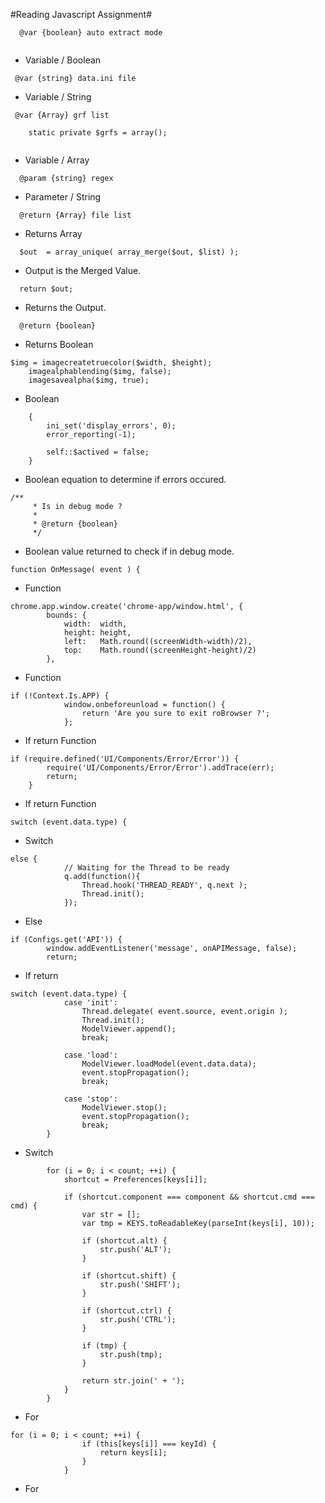 #Reading Javascript Assignment#

```
  @var {boolean} auto extract mode
 
```

* Variable / Boolean

```
 @var {string} data.ini file

```

* Variable / String

```
 @var {Array} grf list
	
	static private $grfs = array();
	
```

* Variable / Array

```
  @param {string} regex

```

* Parameter / String

```
  @return {Array} file list

```

* Returns Array

```
  $out  = array_unique( array_merge($out, $list) );

```

* Output is the Merged Value.

```
  return $out;

```

* Returns the Output.

```
  @return {boolean}

```

* Returns Boolean

```
$img = imagecreatetruecolor($width, $height);
	imagealphablending($img, false);
	imagesavealpha($img, true);

```

* Boolean

```
	{
		ini_set('display_errors', 0);
		error_reporting(-1);

		self::$actived = false;
	}

```

* Boolean equation to determine if errors occured.

```
/**
	 * Is in debug mode ?
	 *
	 * @return {boolean}
	 */

```

* Boolean value returned to check if in debug mode.

```
function OnMessage( event ) {

```

* Function

```
chrome.app.window.create('chrome-app/window.html', {
		bounds: {
			width:  width,
			height: height,
			left:   Math.round((screenWidth-width)/2),
			top:    Math.round((screenHeight-height)/2)
		},

```

* Function

```
if (!Context.Is.APP) {
			window.onbeforeunload = function() {
				return 'Are you sure to exit roBrowser ?';
			};

```

* If return Function

```
if (require.defined('UI/Components/Error/Error')) {
		require('UI/Components/Error/Error').addTrace(err);
		return;
	}

```

* If return Function

```
switch (event.data.type) {

```

* Switch

```
else {
			// Waiting for the Thread to be ready
			q.add(function(){
				Thread.hook('THREAD_READY', q.next );
				Thread.init();
			});

```

* Else

```
if (Configs.get('API')) {
		window.addEventListener('message', onAPIMessage, false);
		return;

```

* If return

```
switch (event.data.type) {
			case 'init':
				Thread.delegate( event.source, event.origin );
				Thread.init();
				ModelViewer.append();
				break;

			case 'load':
				ModelViewer.loadModel(event.data.data);
				event.stopPropagation();
				break;

			case 'stop':
				ModelViewer.stop();
				event.stopPropagation();
				break;
		}

```

* Switch

```
		for (i = 0; i < count; ++i) {
			shortcut = Preferences[keys[i]];

			if (shortcut.component === component && shortcut.cmd === cmd) {
				var str = [];
				var tmp = KEYS.toReadableKey(parseInt(keys[i], 10));

				if (shortcut.alt) {
					str.push('ALT');
				}

				if (shortcut.shift) {
					str.push('SHIFT');
				}

				if (shortcut.ctrl) {
					str.push('CTRL');
				}

				if (tmp) {
					str.push(tmp);
				}

				return str.join(' + ');
			}
		}

```

* For

```
for (i = 0; i < count; ++i) {
				if (this[keys[i]] === keyId) {
					return keys[i];
				}
			}

```

* For
